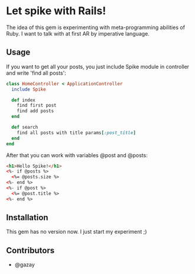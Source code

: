 # Let spike with Rails!

The idea of this gem is experimenting with meta-programming abilities of Ruby. I want to talk with at first AR by imperative language.

## Usage

If you want to get all your posts, you just include Spike module in controller and write 'find all posts':

```ruby
class HomeController < ApplicationController
  include Spike

  def index
    find first post
    find add posts
  end

  def search
    find all posts with title params[:post_title]
  end
end
```

After that you can work with variables @post and @posts:

```html
<h1>Hello Spike!</h1>
<%- if @posts %>
  <%= @posts.size %>
<%- end %>
<%- if @post %>
  <%= @post.title %>
<%- end %>
```

## Installation

This gem has no version now. I just start my experiment ;)

## Contributors

* @gazay
